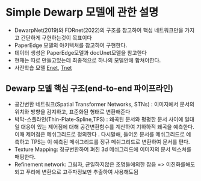 # Simple Dewarp 모델에 관한 설명
- DewarpNet(2019)와 FDRnet(2022)의 구조를 참고하여 핵심 네트워크만을 가지고 간단하게 구현하는것이 목표이다
- PaperEdge 모델의 아키텍처를 참고하여 구현한다.
- 데이터 생성은 PaperEdge모델과 docUnet모델을 참고한다
- 현재는 따로 만들고있는데 최종적으로 하나의 모델안에 합쳐야한다.
- 사전학습 모델 [Enet](https://drive.google.com/file/d/1OVHETBHQ5u-1tnci3qd7OcAjas4v1xnl/view?usp=sharing), [Tnet](https://drive.google.com/file/d/1gEp4ecmdvKds2nzk9CaZb_pLvhRoyAsv/view?usp=sharing)

## Dewarp 모델 핵심 구조(end-to-end 파이프라인)
- 공간변환 네트워크(Spatial Transformer Networks, STNs) : 이미지에서 문서의 위치와 방향을 감지하고, 표준화된 형태로 변환해준다
- 박막-스플라인(Thin-Plate-Spline,TPS) : 왜곡된 문서와 평평한 문서 사이에 일대일 대응이 있는 제어점에 대해 공간변환함수를 계산하여 기하하적 왜곡을 예측한다. 이때 제어점은 메쉬그리드로 정의한다 . 다시말해,  들어온 문서를 메쉬그리드로 예측하고 TPS는 이 예측된 메쉬그리드를 정규 메쉬그리드로 변환하여 문서를 편다.
- Texture Mapping: 정규변환하여 펴진 3d 메쉬그리드에 이미지의 문서 텍스쳐를 매핑한다.
- Refinement network: 그림자, 균일하지않은 조명들에의한 잡음 => 이진화를해도되고 푸리에 변환으로 고주파정보만 추출하여 사용해도됨

